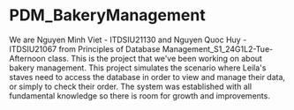 # PDM_BakeryManagement

We are Nguyen Minh Viet - ITDSIU21130 and Nguyen Quoc Huy - ITDSIU21067 from Principles of Database Management_S1_24G1L2-Tue-Afternoon class. This is the project that we've been working on about bakery management. This project simulates the scenario where Leila's staves need to access the database in order to view and manage their data, or simply to check their order. The system was established with all fundamental knowledge so there is room for growth and improvements.
